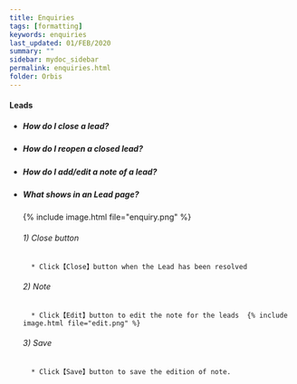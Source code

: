 ```yaml
---
title: Enquiries
tags: [formatting]
keywords: enquiries
last_updated: 01/FEB/2020
summary: ""
sidebar: mydoc_sidebar
permalink: enquiries.html
folder: Orbis
---
```

#### Leads
- ##### How do I close a lead?
- ##### How do I reopen a closed lead?
- ##### How do I add/edit a note of a lead?
- ##### What shows in an **Lead** page?
    {% include image.html file="enquiry.png" %}
    ###### 1) Close button
        * Click【Close】button when the Lead has been resolved
    ###### 2) Note 
        * Click【Edit】button to edit the note for the leads  {% include image.html file="edit.png" %}    
    ###### 3) Save
        * Click【Save】button to save the edition of note.